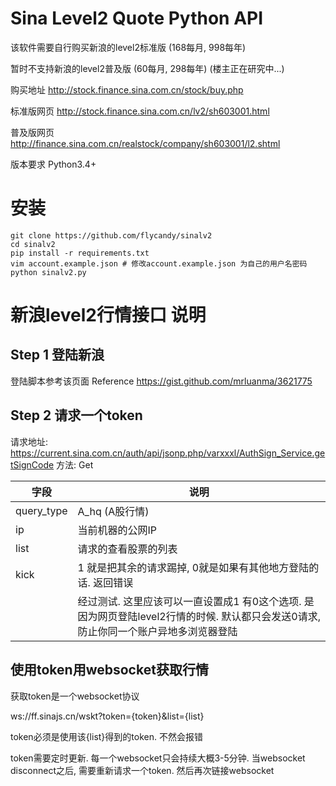 # Sina Level2 Quote Python API
该软件需要自行购买新浪的level2标准版 (168每月, 998每年)

暂时不支持新浪的level2普及版 (60每月, 298每年) (楼主正在研究中...)

购买地址 http://stock.finance.sina.com.cn/stock/buy.php

标准版网页 http://stock.finance.sina.com.cn/lv2/sh603001.html

普及版网页 http://finance.sina.com.cn/realstock/company/sh603001/l2.shtml

版本要求 Python3.4+

# 安装
```
git clone https://github.com/flycandy/sinalv2
cd sinalv2
pip install -r requirements.txt
vim account.example.json # 修改account.example.json 为自己的用户名密码
python sinalv2.py
```

# 新浪level2行情接口 说明

## Step 1 登陆新浪

登陆脚本参考该页面 Reference https://gist.github.com/mrluanma/3621775

## Step 2 请求一个token


请求地址: https://current.sina.com.cn/auth/api/jsonp.php/varxxxl/AuthSign_Service.getSignCode
方法: Get

字段       | 说明 
---------|-------
query_type | A_hq (A股行情)
 ip  | 当前机器的公网IP
list | 请求的查看股票的列表 
kick | 1 就是把其余的请求踢掉, 0就是如果有其他地方登陆的话. 返回错误 
    |经过测试. 这里应该可以一直设置成1 有0这个选项. 是因为网页登陆level2行情的时候. 默认都只会发送0请求, 防止你同一个账户异地多浏览器登陆




## 使用token用websocket获取行情

获取token是一个websocket协议

ws://ff.sinajs.cn/wskt?token={token}&list={list}

token必须是使用该{list}得到的token. 不然会报错

token需要定时更新. 每一个websocket只会持续大概3-5分钟. 当websocket disconnect之后, 需要重新请求一个token. 然后再次链接websocket
